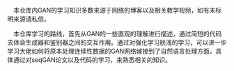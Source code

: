 &ensp;&ensp;本仓库内GAN的学习知识多数来源于网络的博客以及相关教学视频，如有未标明来源请私信。

&ensp;&ensp;本仓库学习的路线，首先从GAN的一些直观的理解进行描述，通过简短的代码去体会生成器和鉴别器之间的交互作用。通过对强化学习肤浅的学习，可以进一步学习大佬如何将原本处理连续性数据的GAN网络嫁接到了自然语言处理方面，具体通过对seqGAN论文以及代码的学习，来熟悉相关的知识。